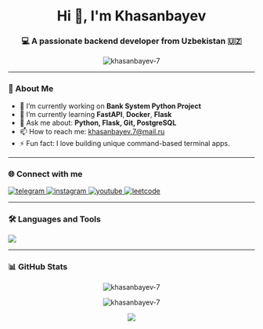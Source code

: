 <h1 align="center">Hi 👋, I'm Khasanbayev</h1>
<h3 align="center">💻 A passionate backend developer from Uzbekistan 🇺🇿</h3>

<p align="center">
  <img src="https://komarev.com/ghpvc/?username=khasanbayev-7&label=Profile%20views&color=0e75b6&style=flat" alt="khasanbayev-7" />
</p>

---

### 🚀 About Me

- 🔭 I’m currently working on **Bank System Python Project**
- 🌱 I’m currently learning **FastAPI**, **Docker**, **Flask**
- 💬 Ask me about: **Python, Flask, Git, PostgreSQL**
- 📫 How to reach me: khasanbayev.7@mail.ru
- ⚡ Fun fact: I love building unique command-based terminal apps.

---

### 🌐 Connect with me

<p align="left">
  <a href="https://t.me/khasanbayev7" target="_blank">
    <img src="https://img.shields.io/badge/Telegram-2CA5E0?style=for-the-badge&logo=telegram&logoColor=white" alt="telegram" />
  </a>
  <a href="https://www.instagram.com/khasanbayev.7/" target="_blank">
    <img src="https://img.shields.io/badge/Instagram-E4405F?style=for-the-badge&logo=instagram&logoColor=white" alt="instagram" />
  </a>
  <a href="https://www.youtube.com/@khasanbayev7" target="_blank">
    <img src="https://img.shields.io/badge/YouTube-FF0000?style=for-the-badge&logo=youtube&logoColor=white" alt="youtube" />
  </a>
  <a href="https://leetcode.com/u/khasanbayev7/" target="_blank">
    <img src="https://img.shields.io/badge/LeetCode-FFA116?style=for-the-badge&logo=leetcode&logoColor=black" alt="leetcode" />
  </a>
</p>

---

### 🛠️ Languages and Tools

<p align="left">
  <img src="https://skillicons.dev/icons?i=python,flask,django,git,postgres,linux,html,css,js" />
</p>

---

### 📊 GitHub Stats

<p align="center">
  <img src="https://github-readme-stats.vercel.app/api?username=khasanbayev-7&show_icons=true&theme=radical" alt="khasanbayev-7" />
</p>

<p align="center">
  <img src="https://github-readme-streak-stats.herokuapp.com/?user=khasanbayev-7&theme=dark" alt="khasanbayev-7" />
</p>

<p align="center">
  <img src="https://github-readme-stats.vercel.app/api/top-langs/?username=khasanbayev-7&layout=compact&theme=dark" />
</p>
